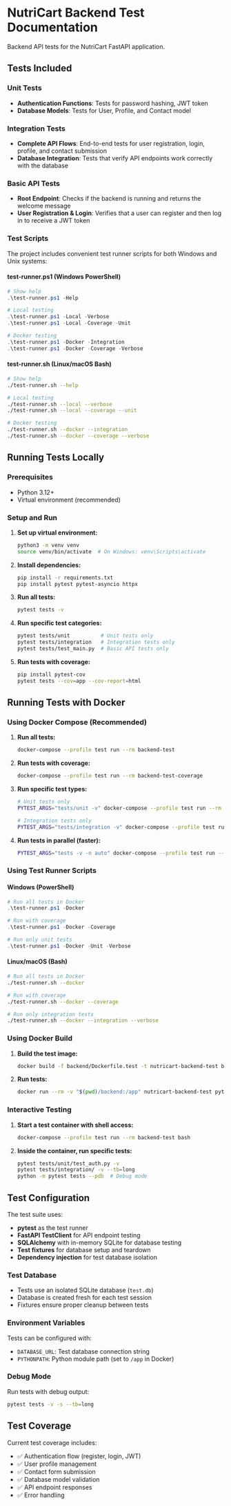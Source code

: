 # NutriCart Backend Test Documentation

Backend API tests for the NutriCart FastAPI application.

## Tests Included

### Unit Tests
- **Authentication Functions**: Tests for password hashing, JWT token
- **Database Models**: Tests for User, Profile, and Contact model

### Integration Tests  
- **Complete API Flows**: End-to-end tests for user registration, login, profile, and contact submission
- **Database Integration**: Tests that verify API endpoints work correctly with the database

### Basic API Tests
- **Root Endpoint**: Checks if the backend is running and returns the welcome message
- **User Registration & Login**: Verifies that a user can register and then log in to receive a JWT token

### Test Scripts

The project includes convenient test runner scripts for both Windows and Unix systems:

#### test-runner.ps1 (Windows PowerShell)
```powershell
# Show help
.\test-runner.ps1 -Help

# Local testing
.\test-runner.ps1 -Local -Verbose
.\test-runner.ps1 -Local -Coverage -Unit

# Docker testing  
.\test-runner.ps1 -Docker -Integration
.\test-runner.ps1 -Docker -Coverage -Verbose
```

#### test-runner.sh (Linux/macOS Bash)
```bash
# Show help
./test-runner.sh --help

# Local testing
./test-runner.sh --local --verbose
./test-runner.sh --local --coverage --unit

# Docker testing
./test-runner.sh --docker --integration
./test-runner.sh --docker --coverage --verbose
```

## Running Tests Locally

### Prerequisites
- Python 3.12+
- Virtual environment (recommended)

### Setup and Run
1. **Set up virtual environment:**
   ```sh
   python3 -m venv venv
   source venv/bin/activate  # On Windows: venv\Scripts\activate
   ```
2. **Install dependencies:**
   ```sh
   pip install -r requirements.txt
   pip install pytest pytest-asyncio httpx
   ```
3. **Run all tests:**
   ```sh
   pytest tests -v
   ```
4. **Run specific test categories:**
   ```sh
   pytest tests/unit          # Unit tests only
   pytest tests/integration   # Integration tests only
   pytest tests/test_main.py  # Basic API tests only
   ```
5. **Run tests with coverage:**
   ```sh
   pip install pytest-cov
   pytest tests --cov=app --cov-report=html
   ```

## Running Tests with Docker

### Using Docker Compose (Recommended)

1. **Run all tests:**
   ```bash
   docker-compose --profile test run --rm backend-test
   ```

2. **Run tests with coverage:**
   ```bash
   docker-compose --profile test run --rm backend-test-coverage
   ```

3. **Run specific test types:**
   ```bash
   # Unit tests only
   PYTEST_ARGS="tests/unit -v" docker-compose --profile test run --rm backend-test
   
   # Integration tests only
   PYTEST_ARGS="tests/integration -v" docker-compose --profile test run --rm backend-test
   ```

4. **Run tests in parallel (faster):**
   ```bash
   PYTEST_ARGS="tests -v -n auto" docker-compose --profile test run --rm backend-test
   ```

### Using Test Runner Scripts

#### Windows (PowerShell)
```powershell
# Run all tests in Docker
.\test-runner.ps1 -Docker

# Run with coverage
.\test-runner.ps1 -Docker -Coverage

# Run only unit tests
.\test-runner.ps1 -Docker -Unit -Verbose
```

#### Linux/macOS (Bash)
```bash
# Run all tests in Docker
./test-runner.sh --docker

# Run with coverage
./test-runner.sh --docker --coverage

# Run only integration tests
./test-runner.sh --docker --integration --verbose
```

### Using Docker Build
1. **Build the test image:**
   ```bash
   docker build -f backend/Dockerfile.test -t nutricart-backend-test backend/
   ```
2. **Run tests:**
   ```bash
   docker run --rm -v "$(pwd)/backend:/app" nutricart-backend-test pytest tests -v
   ```

### Interactive Testing
1. **Start a test container with shell access:**
   ```bash
   docker-compose --profile test run --rm backend-test bash
   ```
2. **Inside the container, run specific tests:**
   ```bash
   pytest tests/unit/test_auth.py -v
   pytest tests/integration/ -v --tb=long
   python -m pytest tests --pdb  # Debug mode
   ```

## Test Configuration

The test suite uses:
- **pytest** as the test runner
- **FastAPI TestClient** for API endpoint testing
- **SQLAlchemy** with in-memory SQLite for database testing
- **Test fixtures** for database setup and teardown
- **Dependency injection** for test database isolation

### Test Database
- Tests use an isolated SQLite database (`test.db`)
- Database is created fresh for each test session
- Fixtures ensure proper cleanup between tests

### Environment Variables
Tests can be configured with:
- `DATABASE_URL`: Test database connection string
- `PYTHONPATH`: Python module path (set to `/app` in Docker)

### Debug Mode
Run tests with debug output:
```sh
pytest tests -v -s --tb=long
```

## Test Coverage

Current test coverage includes:
- ✅ Authentication flow (register, login, JWT)
- ✅ User profile management
- ✅ Contact form submission
- ✅ Database model validation
- ✅ API endpoint responses
- ✅ Error handling
